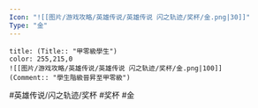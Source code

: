 ```yaml
---
Icon: "![[图片/游戏攻略/英雄传说/英雄传说 闪之轨迹/奖杯/金.png|30]]"
Type: "金"
---
```

```ad-ed-sen-1-gold
title: (Title:: "甲零級學生")
color: 255,215,0
![[图片/游戏攻略/英雄传说/英雄传说 闪之轨迹/奖杯/金.png|100]]
(Comment:: "學生階級晉昇至甲零級")
```

#英雄传说/闪之轨迹/奖杯  #奖杯 #金